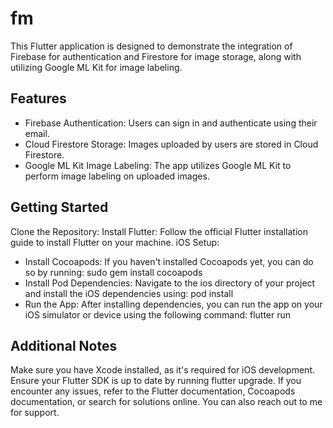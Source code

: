 # fm

This Flutter application is designed to demonstrate the integration of Firebase for authentication and Firestore for image storage, along with utilizing Google ML Kit for image labeling.

## Features 
- Firebase Authentication: Users can sign in and authenticate using their email. 
- Cloud Firestore Storage: Images uploaded by users are stored in Cloud Firestore. 
- Google ML Kit Image Labeling: The app utilizes Google ML Kit to perform image labeling on uploaded images.

## Getting Started

Clone the Repository:
Install Flutter:
Follow the official Flutter installation guide to install Flutter on your machine.
iOS Setup:
 - Install Cocoapods: If you haven't installed Cocoapods yet, you can do so by running: sudo gem install cocoapods
 - Install Pod Dependencies: Navigate to the ios directory of your project and install the iOS dependencies using: pod install
 - Run the App: After installing dependencies, you can run the app on your iOS simulator or device using the following command: flutter run

## Additional Notes
Make sure you have Xcode installed, as it's required for iOS development.
Ensure your Flutter SDK is up to date by running flutter upgrade.
If you encounter any issues, refer to the Flutter documentation, Cocoapods documentation, or search for solutions online. You can also reach out to me for support.
